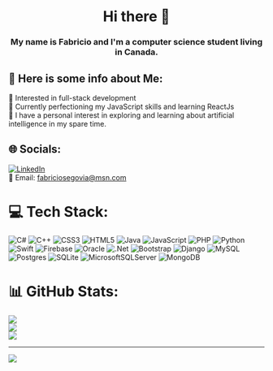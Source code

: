 <h1 align="center">Hi there 👋</h1>

<h3 align="center">My name is Fabricio and I'm a computer science student living in Canada.</h3>

## 💫 Here is some info about Me:
🔭 Interested in full-stack development<br>
🌱 Currently perfectioning my JavaScript skills and learning ReactJs<br>
🤖 I have a personal interest in exploring and learning about artificial intelligence in my spare time.

## 🌐 Socials:
[![LinkedIn](https://img.shields.io/badge/LinkedIn-%230077B5.svg?logo=linkedin&logoColor=white)](https://www.linkedin.com/in/fabriciosegovia) <br>
💬 Email: <a href="mailto:fabriciosegovia@msn.com">fabriciosegovia@msn.com</a><br>

# 💻 Tech Stack:
![C#](https://img.shields.io/badge/c%23-%23239120.svg?style=plastic&logo=c-sharp&logoColor=white) ![C++](https://img.shields.io/badge/c++-%2300599C.svg?style=plastic&logo=c%2B%2B&logoColor=white) ![CSS3](https://img.shields.io/badge/css3-%231572B6.svg?style=plastic&logo=css3&logoColor=white) ![HTML5](https://img.shields.io/badge/html5-%23E34F26.svg?style=plastic&logo=html5&logoColor=white) ![Java](https://img.shields.io/badge/java-%23ED8B00.svg?style=plastic&logo=java&logoColor=white) ![JavaScript](https://img.shields.io/badge/javascript-%23323330.svg?style=plastic&logo=javascript&logoColor=%23F7DF1E) ![PHP](https://img.shields.io/badge/php-%23777BB4.svg?style=plastic&logo=php&logoColor=white) ![Python](https://img.shields.io/badge/python-3670A0?style=plastic&logo=python&logoColor=ffdd54) ![Swift](https://img.shields.io/badge/swift-F54A2A?style=plastic&logo=swift&logoColor=white) ![Firebase](https://img.shields.io/badge/firebase-%23039BE5.svg?style=plastic&logo=firebase) ![Oracle](https://img.shields.io/badge/Oracle-F80000?style=plastic&logo=oracle&logoColor=white) ![.Net](https://img.shields.io/badge/.NET-5C2D91?style=plastic&logo=.net&logoColor=white) ![Bootstrap](https://img.shields.io/badge/bootstrap-%23563D7C.svg?style=plastic&logo=bootstrap&logoColor=white) ![Django](https://img.shields.io/badge/django-%23092E20.svg?style=plastic&logo=django&logoColor=white) ![MySQL](https://img.shields.io/badge/mysql-%2300f.svg?style=plastic&logo=mysql&logoColor=white) ![Postgres](https://img.shields.io/badge/postgres-%23316192.svg?style=plastic&logo=postgresql&logoColor=white) ![SQLite](https://img.shields.io/badge/sqlite-%2307405e.svg?style=plastic&logo=sqlite&logoColor=white) ![MicrosoftSQLServer](https://img.shields.io/badge/Microsoft%20SQL%20Sever-CC2927?style=plastic&logo=microsoft%20sql%20server&logoColor=white) ![MongoDB](https://img.shields.io/badge/MongoDB-%234ea94b.svg?style=plastic&logo=mongodb&logoColor=white)
<br>
# 📊 GitHub Stats:
![](https://github-readme-stats.vercel.app/api?username=FabricioSe&theme=vue&hide_border=false&include_all_commits=true&count_private=false)<br/>
![](https://github-readme-streak-stats.herokuapp.com/?user=FabricioSe&theme=vue&hide_border=false)<br/>
![](https://github-readme-stats.vercel.app/api/top-langs/?username=FabricioSe&theme=vue&hide_border=false&include_all_commits=true&count_private=false&layout=compact)

---
[![](https://visitcount.itsvg.in/api?id=FabricioSe&icon=0&color=3)](https://visitcount.itsvg.in)


<!--
**FabricioSe/FabricioSe** is a ✨ _special_ ✨ repository because its `README.md` (this file) appears on your GitHub profile.

Here are some ideas to get you started:

- 🔭 I’m currently working on ...
- 🌱 I’m currently learning ...
- 👯 I’m looking to collaborate on ...
- 🤔 I’m looking for help with ...
- 💬 Ask me about ...
- 📫 How to reach me: ...
- 😄 Pronouns: ...
- ⚡ Fun fact: ...

🌱 Interests:

* Full-stack development
* Artificial Intelligence 

💬 Reach me by email or LinkedIn! <a href="mailto:fabriciosegovia@msn.com">fabriciosegovia@msn.com</a> | <a href="https://www.linkedin.com/in/fabriciosegovia" rel="nofollow">www.linkedin.com/in/fabriciosegovia</a>

-->


